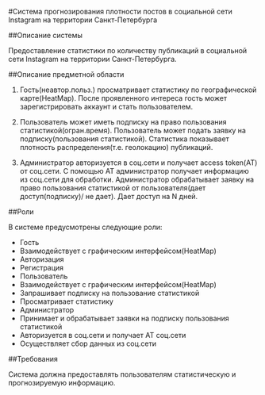 #Система прогнозирования плотности постов в социальной сети Instagram на территории Санкт-Петербурга

##Описание системы

Предоставление статистики по количеству публикаций в социальной сети Instagram на территории Санкт-Петербурга.

##Описание предметной области

1. Гость(неавтор.польз.) просматривает статистику по географической карте(HeatMap).
После проявленного интереса гость может зарегистрировать аккаунт и стать пользователем.

2. Пользователь может иметь подписку на право пользования статистикой(огран.время). Пользователь может подать заявку на подписку(пользования статистикой).
Статистика показывает плотность распределения(т.е. геолокацию) публикаций.

3. Администратор авторизуется в соц.сети и получает access token(AT) от соц.сети. С помощью AT администратор получает информацию из соц.сети для обработки. Администратор обрабатывает заявку на право пользования статистикой от пользователя(дает доступ(подписку)/ не дает). Дает доступ на N дней.

##Роли

В системе предусмотрены следующие роли:

* Гость
 * Взаимодействует с графическим интерфейсом(HeatMap)
 * Авторизация
 * Регистрация
* Пользователь
 * Взаимодействует с графическим интерфейсом(HeatMap)
 * Запрашивает подписку на пользование статистикой
 * Просматривает статистику
* Администратор
 * Принимает и обрабатывает заявки на подписку пользования статистикой
 * Авторизуется в соц.сети и получает AT соц.сети
 * Осуществляет сбор данных из соц.сети
 
##Требования

Система должна предоставлять пользователям статистическую и прогнозируемую информацию.


